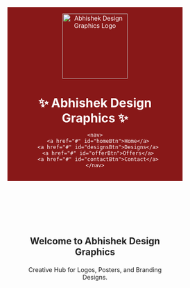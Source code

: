 
<html lang="en">
<head>
  <meta charset="UTF-8">
  <meta name="viewport" content="width=device-width, initial-scale=1.0">
  <title>Abhishek Design Graphics</title>
  <style>
    /* Reset */
    * { margin: 0; padding: 0; box-sizing: border-box; }

    body {
      font-family: 'Poppins', sans-serif;
      background: #f4f4f9;
      color: #333;
      line-height: 1.6;
    }

    header {
      background: #881818;
      color: #fff;
      padding: 15px 20px;
      text-align: center;
    }

    nav {
      margin-top: 10px;
    }

    nav a {
      color: #fff;
      margin: 0 12px;
      text-decoration: none;
      font-weight: bold;
      transition: color 0.3s;
    }

    nav a:hover {
      color: #ff9800;
    }

    section {
      padding: 40px 20px;
      display: none;
    }

    section.active {
      display: block;
    }

    h2 {
      text-align: center;
      margin-bottom: 20px;
      color: #222;
    }

    .design-list {
      list-style: none;
      padding: 0;
      margin: 15px 0;
    }

    .design-list li {
      padding: 8px;
      margin-bottom: 5px;
      background: #fff;
      border-left: 5px solid #ff9800;
      border-radius: 5px;
      box-shadow: 0 2px 5px rgba(247, 5, 5, 0.952);
    }

    footer {
      text-align: center;
      padding: 15px;
      background: #0f0f0f;
      color: #fff;
      margin-top: 30px;
    }
  </style>
</head>
<body>
  <header>
    <img width="150px" src="C:\Users\asd\Desktop\file_0000000061a862309c7969d2b0a1fcf8.png" alt="Abhishek Design Graphics Logo">
    <h1>✨ Abhishek Design Graphics ✨</h1>
    <p id="welcomeUser"></p>

    <nav>
      <a href="#" id="homeBtn">Home</a>
      <a href="#" id="designsBtn">Designs</a>
      <a href="#" id="offerBtn">Offers</a>
      <a href="#" id="contactBtn">Contact</a>
    </nav>
  </header>

  <!-- Home -->
  <section id="homePage" class="active">
    <h2>Welcome to Abhishek Design Graphics</h2>
    <p style="text-align:center;">Creative Hub for Logos, Posters, and Branding Designs.</p>
  </section>

  <!-- Designs -->
  <section id="designsSection">
    <h2>✅ Major Types of Graphic Design</h2>

    <h3>Visual Identity Design (Branding)</h3>
    <ul class="design-list">
      <li>Logo Design</li>
      <li>Brand Colors, Typography</li>
      <li>Business Card, Letterhead</li>
      <li>👉 Example: Coca-Cola ka logo aur brand identity</li>
    </ul>

    <h3>Marketing & Advertising Design</h3>
    <ul class="design-list">
      <li>Posters, Flyers</li>
      <li>Social Media Posts (Instagram, Facebook Ads)</li>
      <li>Banners, Brochures</li>
      <li>👉 Example: Flipkart, Amazon ads graphics</li>
    </ul>

    <h3>User Interface (UI) Design</h3>
    <ul class="design-list">
      <li>Mobile Apps</li>
      <li>Website Layouts</li>
      <li>Dashboard / Software UI</li>
      <li>👉 Example: Swiggy / Zomato app ka clean interface</li>
    </ul>

    <h3>Publication Design</h3>
    <ul class="design-list">
      <li>Magazines, Books</li>
      <li>Newspapers</li>
      <li>E-books</li>
      <li>👉 Example: Fashion Magazines (Vogue, Femina)</li>
    </ul>

    <h3>Packaging Design</h3>
    <ul class="design-list">
      <li>Product Wrapping, Boxes</li>
      <li>Labels, Stickers</li>
      <li>👉 Example: Pepsi Bottle ka label, Chips Packet design</li>
    </ul>

    <h3>Motion Graphics Design</h3>
    <ul class="design-list">
      <li>Animated Ads</li>
      <li>YouTube Intro / Outro</li>
      <li>Logo Animation</li>
      <li>👉 Example: Netflix ka “N” animation</li>
    </ul>

    <h3>Environmental Design</h3>
    <ul class="design-list">
      <li>Hoardings, Billboards</li>
      <li>Sign Boards</li>
      <li>Event & Exhibition Design</li>
      <li>👉 Example: Metro station wall graphics, Mall banners</li>
    </ul>

    <h3>Art & Illustration for Design</h3>
    <ul class="design-list">
      <li>Digital Painting</li>
      <li>Vector Art</li>
      <li>Character Design</li>
      <li>👉 Example: Cartoon characters, Mascots</li>
    </ul>

    <h3>📌 Simple Summary:</h3>
    <ul class="design-list">
      <li>Branding ke liye → Visual Identity</li>
      <li>Business Growth ke liye → Marketing Design</li>
      <li>Tech ke liye → UI/UX</li>
      <li>Print ke liye → Publication</li>
      <li>Products ke liye → Packaging</li>
      <li>Video ke liye → Motion Graphics</li>
    </ul>
  </section>



 <!-- Offers -->
  <section id="offerSection">
    <h2>🔥 Special Offers</h2>

    <h3>Visual Identity Design (Branding)</h3>
    <ul class="design-list">
      <li>🎨 <h3>2D Design</h3><p>Clean & modern 2D graphics starting at ₹199.</p></li>
      <li>🖌️ <h3>3D Design</h3><p>Realistic 3D logos & visuals starting at ₹299.</p></li>
    <li>✨ <h3>Logo Design</h3><p>Premium logo pack with mockups at ₹399.</p></li>
      <li>📢 <h3>Banner Design</h3><p>Attractive banners & posters starting at ₹249.</p></li>
     <li> 🎬 <h3>Video Editing</h3><p>Creative video editing packages from ₹499.</p></li>
  
     </ul></section>




<!-- Contact -->
  <section id="contact">
    <h2>📞 Contact Us</h2>
    <p style="text-align:center;">WhatsApp: 9335830569 | Email: info@designgraphics.com</p>
  </section>

  <footer>
    <p>© 2025 Abhishek Design Graphics. All Rights Reserved.</p>
  </footer>

  <script>
    // Navigation Tabs Handling
    function showSection(sectionId){
      document.querySelectorAll("section").forEach(sec => sec.classList.remove("active"));
      document.getElementById(sectionId).classList.add("active");
      window.scrollTo({ top: 0, behavior: "smooth" });
    }

    document.getElementById("homeBtn").addEventListener("click", e => { e.preventDefault(); showSection("homePage"); });
    document.getElementById("designsBtn").addEventListener("click", e => { e.preventDefault(); showSection("designsSection"); });
    document.getElementById("offerBtn").addEventListener("click", e => { e.preventDefault(); showSection("offerSection"); });
    document.getElementById("contactBtn").addEventListener("click", e => { e.preventDefault(); showSection("contact"); });
  </script>
</body>
</html>
